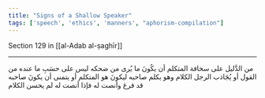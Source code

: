 ```yaml
---
title: "Signs of a Shallow Speaker"
tags: ['speech', 'ethics', 'manners', "aphorism-compilation"]
---
```


 Section 129 in [[al-Adab al-ṣaghīr]]

---
من الدَّليل على سخافة المتكلم أن يكُونَ ما يُرى من ضحكه ليس على حسَبِ ما عنده من القول أو يُجَاذب الرجل الكلام وهو يكلم صاحبه ليكونَ هو المتكلم أو يتمنى أن يكونَ صاحبه قد فرغ وأنصت له فإذا أنصت له لم يحسن الكلام
